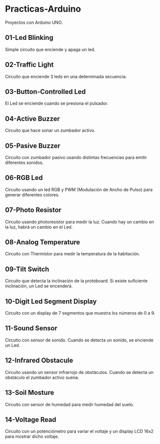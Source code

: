 # Practicas-Arduino
Proyectos con Arduino UNO.

## 01-Led Blinking
Simple circuito que enciende y apaga un led.

## 02-Traffic Light
Circuito que enciende 3 leds en una determinada secuencia.

## 03-Button-Controlled Led
El Led se enciende cuando se presiona el pulsador.

## 04-Active Buzzer
Circuito que hace sonar un zumbador activo.

## 05-Pasive Buzzer
Circuito con zumbador pasivo usando distintas frecuencias para emitir diferentes sonidos.

## 06-RGB Led
Circuito usando un led RGB y PWM (Modulación de Ancho de Pulso) para generar diferentes colores.

## 07-Photo Resistor
Circuito usando photoresistor para medir la luz. Cuando hay un cambio en la luz, habrá un cambio en el Led.

## 08-Analog Temperature
Circuito con Thermistor para medir la temperatura de la habitación.

## 09-Tilt Switch
Circuito que detecta la inclinación de la protoboard. Si existe suficiente inclinación, un Led se encenderá.

## 10-Digit Led Segment Display
Circuito con un display de 7 segmentos que muestra los números de 0 a 9.

## 11-Sound Sensor
Circutio con sensor de sonido. Cuando se detecta un sonido, se enciende un Led.

## 12-Infrared Obstacule
Circuito usando un sensor infrarrojo de obstáculos. Cuando se detecta un obstáculo el zumbador activo suena.

## 13-Soil Mosture
Circuito con sensor de humedad para medir humedad del suelo.

## 14-Voltage Read
Circuito con un potenciómetro para variar el voltaje y un display LCD 16x2 para mostrar dicho voltaje.